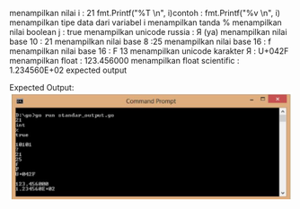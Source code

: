 menampilkan nilai i : 21 fmt.Printf("%T \n", i)contoh : fmt.Printf("%v \n", i)
menampilkan tipe data dari variabel i
menampilkan tanda % 
menampilkan nilai boolean j : true 
menampilkan unicode russia : Я (ya) 
menampilkan nilai base 10 : 21 
menampilkan nilai base 8 :25 
menampilkan nilai base 16 : f
menampilkan nilai base 16 : F 13 
menampilkan unicode karakter Я : U+042F
menampilkan float : 123.456000 
menampilkan float scientific : 1.234560E+02 expected output

Expected Output: 
![alt text](image.png)